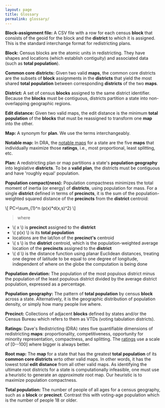 ```yaml
---
layout: page
title: Glossary
permalink: glossary/
---
```


**Block-assignment file:** A CSV file with a row for each census
**block** that consists of the geoid for the block and the **district**
to which it is assigned. This is the standard interchange format for
redistricting plans.

**Block:** Census blocks are the atomic units in redistricting. They
have shapes and locations (which establish contiguity) and associated
data (such as **total population**).

**Common core districts:** Given two valid **maps**, the common core
districts are the subsets of **block** assignments in the **districts**
that yield the most shared **total population** between corresponding
**districts** of the two **maps**.

**District:** A set of census **blocks** assigned to the same district
identifier. Because the **blocks** must be contiguous, districts
partition a state into non-overlapping geographic regions.

**Edit distance:** Given two valid maps, the edit distance is the
minimum **total population** of the **blocks** that must be reassigned
to transform one **map** into the other.

**Map:** A synonym for **plan**. We use the terms interchangeably.

**Notable map:** In DRA, the [notable maps](https://medium.com/dra-2020/notable-maps-66d744933a48) 
for a state are
the five **maps** that individually maximize those **ratings**, i.e.,
most proportional, least splitting, etc.

**Plan:** A redistricting plan or map partitions a state's **population
geography** into legislative **districts**. To be a **valid plan**, the
districts must be contiguous and have 'roughly equal' population.

**Population compact(ness):** Population compactness minimizes the total moment of inertia (or
energy) of **districts**, using population for mass. For a single **district** defined in terms of
**precincts**, it is the sum of the population-weighted squared distance
of the **precincts** from the **district** centroid:

<!-- MathJax -->
<!-- https://math.meta.stackexchange.com/questions/5020/mathjax-basic-tutorial-and-quick-reference -->
<script src="https://polyfill.io/v3/polyfill.min.js?features=es6"></script>
<script id="MathJax-script" async src="https://cdn.jsdelivr.net/npm/mathjax@3/es5/tex-mml-chtml.js"></script>

\\[ PC=\sum_{1}^n (p(x)*d(x,s)^2) \\]

> where

-   \\( x \\) is **precinct** assigned to the **district**
-   \\( p(x) \\) is its **total population**
-   locations are the lat/lon of the **precinct's** centroid
-   \\( s \\) is the **district** centroid, which is the population-weighted
    average location of the **precincts** assigned to the **district**
-   \\( d \\) is the distance function using planar Euclidean distances,
    treating one degree of latitude to be equal to one degree of
    longitude, independent of where on the globe the computation is
    being done

**Population deviation:** The population of the most populous district
minus the population of the least populous district divided by the
average district population, expressed as a percentage.

**Population geography:** The pattern of **total population** by census
**block** across a state. Alternatively, it is the geographic
distribution of population density, or simply how many people live
where.

**Precinct:** Collections of adjacent **blocks** defined by states
and/or the Census Bureau which refers to them as VTDs (voting tabulation
districts).

**Ratings:** Dave's Redistricting (DRA) rates five quantifiable
dimensions of redistricting **maps**: proportionality, competitiveness,
opportunity for minority representation, compactness, and splitting. The
[ratings](https://medium.com/dra-2020/ratings-deep-dive-c03290659b7)
use a scale of [0--100] where bigger is always better.

**Root map:** The **map** for a state that has the greatest **total
population** of its **common core districts** wrto other valid maps. 
In other words, it has the lowest total **edit distance** from all other 
valid maps. As identifying the ultimate root districts for a state is 
computationally infeasible, one must use a heuristic to generate an 
*approximate* root map. Our heuristic is to maximize population compactness.

**Total population:** The number of people of all ages for a census
geography, such as a **block** or **precinct**. Contrast this with
voting-age population which is the number of people 18 or older.